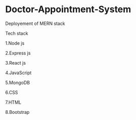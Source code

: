 # Doctor-Appointment-System
Deployement of MERN stack

Tech stack

1.Node js 

2.Express js 

3.React js 

4.JavaScript 

5.MongoDB 

6.CSS 

7.HTML 

8.Bootstrap 
